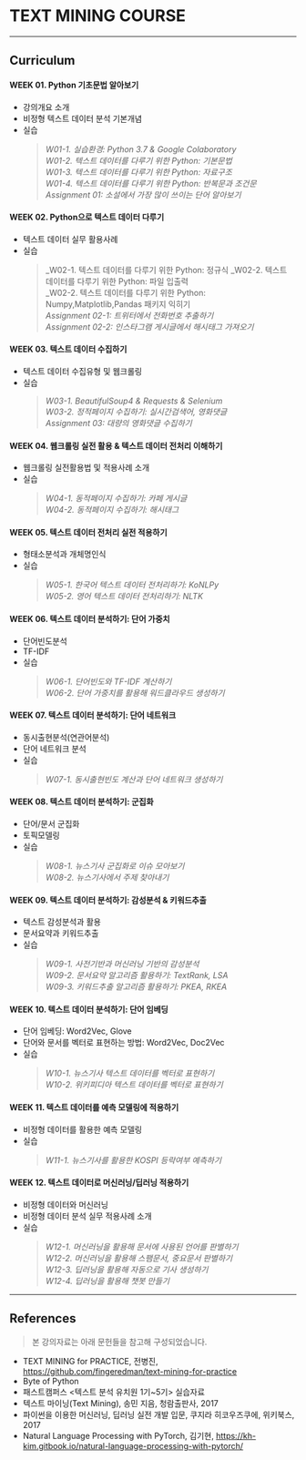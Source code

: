 # TEXT MINING COURSE

---
## Curriculum

#### WEEK 01. Python 기초문법 알아보기
- 강의개요 소개
- 비정형 텍스트 데이터 분석 기본개념
- 실습  
  > _W01-1. 실습환경: Python 3.7 & Google Colaboratory_  
  > _W01-2. 텍스트 데이터를 다루기 위한 Python: 기본문법_  
  > _W01-3. 텍스트 데이터를 다루기 위한 Python: 자료구조_  
  > _W01-4. 텍스트 데이터를 다루기 위한 Python: 반복문과 조건문_  
  > _Assignment 01: 소설에서 가장 많이 쓰이는 단어 알아보기_  

#### WEEK 02. Python으로 텍스트 데이터 다루기
- 텍스트 데이터 실무 활용사례
- 실습  
  > _W02-1. 텍스트 데이터를 다루기 위한 Python: 정규식
  > _W02-2. 텍스트 데이터를 다루기 위한 Python: 파일 입출력  
  > _W02-2. 텍스트 데이터를 다루기 위한 Python: Numpy,Matplotlib,Pandas 패키지 익히기  
  > _Assignment 02-1: 트위터에서 전화번호 추출하기_  
  > _Assignment 02-2: 인스타그램 게시글에서 해시태그 가져오기_  

#### WEEK 03. 텍스트 데이터 수집하기
- 텍스트 데이터 수집유형 및 웹크롤링
- 실습  
  > _W03-1. BeautifulSoup4 & Requests & Selenium_  
  > _W03-2. 정적페이지 수집하기: 실시간검색어, 영화댓글_  
  > _Assignment 03: 대량의 영화댓글 수집하기_  

#### WEEK 04. 웹크롤링 실전 활용 & 텍스트 데이터 전처리 이해하기
- 웹크롤링 실전활용법 및 적용사례 소개
- 실습  
  > _W04-1. 동적페이지 수집하기: 카페 게시글_  
  > _W04-2. 동적페이지 수집하기: 해시태그_  

#### WEEK 05. 텍스트 데이터 전처리 실전 적용하기
- 형태소분석과 개체명인식
- 실습  
  > _W05-1. 한국어 텍스트 데이터 전처리하기: KoNLPy_  
  > _W05-2. 영어 텍스트 데이터 전처리하기: NLTK_

#### WEEK 06. 텍스트 데이터 분석하기: 단어 가중치
- 단어빈도분석
- TF-IDF
- 실습  
  > _W06-1. 단어빈도와 TF-IDF 계산하기_  
  > _W06-2. 단어 가중치를 활용해 워드클라우드 생성하기_

#### WEEK 07. 텍스트 데이터 분석하기: 단어 네트워크
- 동시출현분석(연관어분석)
- 단어 네트워크 분석
- 실습  
  > _W07-1. 동시출현빈도 계산과 단어 네트워크 생성하기_  

#### WEEK 08. 텍스트 데이터 분석하기: 군집화
- 단어/문서 군집화
- 토픽모델링
- 실습  
  > _W08-1. 뉴스기사 군집화로 이슈 모아보기_  
  > _W08-2. 뉴스기사에서 주제 찾아내기_  

#### WEEK 09. 텍스트 데이터 분석하기: 감성분석 & 키워드추출
- 텍스트 감성분석과 활용
- 문서요약과 키워드추출
- 실습  
  > _W09-1. 사전기반과 머신러닝 기반의 감성분석_  
  > _W09-2. 문서요약 알고리즘 활용하기: TextRank, LSA_  
  > _W09-3. 키워드추출 알고리즘 활용하기: PKEA, RKEA_

#### WEEK 10. 텍스트 데이터 분석하기: 단어 임베딩
- 단어 임베딩: Word2Vec, Glove
- 단어와 문서를 벡터로 표현하는 방법: Word2Vec, Doc2Vec
- 실습  
  > _W10-1. 뉴스기사 텍스트 데이터를 벡터로 표현하기_  
  > _W10-2. 위키피디아 텍스트 데이터를 벡터로 표현하기_

#### WEEK 11. 텍스트 데이터를 예측 모델링에 적용하기
- 비정형 데이터를 활용한 예측 모델링
- 실습  
  > _W11-1. 뉴스기사를 활용한 KOSPI 등락여부 예측하기_

#### WEEK 12. 텍스트 데이터로 머신러닝/딥러닝 적용하기
- 비정형 데이터와 머신러닝
- 비정형 데이터 분석 실무 적용사례 소개
- 실습  
  > _W12-1. 머신러닝을 활용해 문서에 사용된 언어를 판별하기_  
  > _W12-2. 머신러닝을 활용해 스팸문서, 중요문서 판별하기_  
  > _W12-3. 딥러닝을 활용해 자동으로 기사 생성하기_  
  > _W12-4. 딥러닝을 활용해 챗봇 만들기_  


---
## References
> 본 강의자료는 아래 문헌들을 참고해 구성되었습니다.
- TEXT MINING for PRACTICE, 전병진, https://github.com/fingeredman/text-mining-for-practice
- Byte of Python
- 패스트캠퍼스 <텍스트 분석 유치원 1기~5기> 실습자료
- 텍스트 마이닝(Text Mining), 송민 지음, 청람출판사, 2017
- 파이썬을 이용한 머신러닝, 딥러닝 실전 개발 입문, 쿠지라 히코우즈쿠에, 위키북스, 2017
- Natural Language Processing with PyTorch, 김기현, https://kh-kim.gitbook.io/natural-language-processing-with-pytorch/
